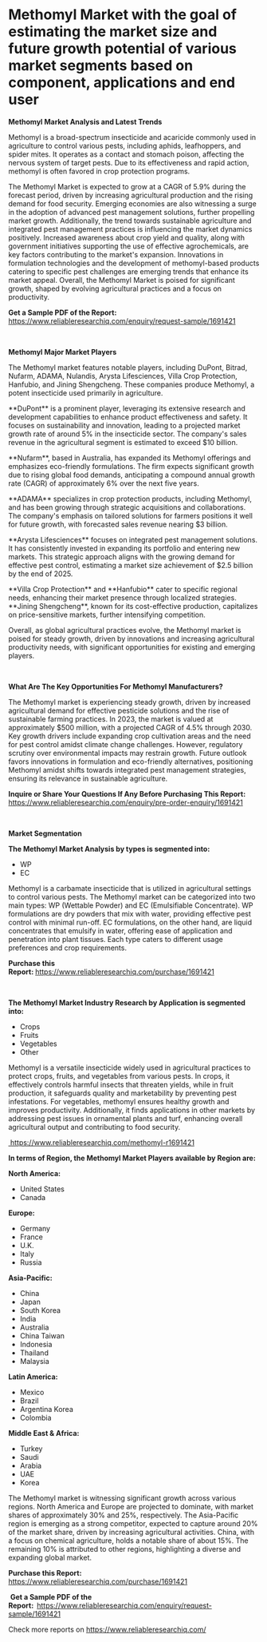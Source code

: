<p><h1>Methomyl Market with the goal of estimating the market size and future growth potential of various market segments based on component, applications and end user</h1></p><p><strong>Methomyl Market Analysis and Latest Trends</strong></p>
<p><p>Methomyl is a broad-spectrum insecticide and acaricide commonly used in agriculture to control various pests, including aphids, leafhoppers, and spider mites. It operates as a contact and stomach poison, affecting the nervous system of target pests. Due to its effectiveness and rapid action, methomyl is often favored in crop protection programs.</p><p>The Methomyl Market is expected to grow at a CAGR of 5.9% during the forecast period, driven by increasing agricultural production and the rising demand for food security. Emerging economies are also witnessing a surge in the adoption of advanced pest management solutions, further propelling market growth. Additionally, the trend towards sustainable agriculture and integrated pest management practices is influencing the market dynamics positively. Increased awareness about crop yield and quality, along with government initiatives supporting the use of effective agrochemicals, are key factors contributing to the market's expansion. Innovations in formulation technologies and the development of methomyl-based products catering to specific pest challenges are emerging trends that enhance its market appeal. Overall, the Methomyl Market is poised for significant growth, shaped by evolving agricultural practices and a focus on productivity.</p></p>
<p><strong>Get a Sample PDF of the Report:&nbsp;</strong> <a href="https://www.reliableresearchiq.com/enquiry/request-sample/1691421?utm_campaign=2212&utm_medium=2&utm_source=Github&utm_content=ia&utm_term=30032025&utm_id=methomyl">https://www.reliableresearchiq.com/enquiry/request-sample/1691421</a></p>
<p>&nbsp;</p>
<p><strong>Methomyl Major Market Players</strong></p>
<p><p>The Methomyl market features notable players, including DuPont, Bitrad, Nufarm, ADAMA, Nulandis, Arysta Lifesciences, Villa Crop Protection, Hanfubio, and Jining Shengcheng. These companies produce Methomyl, a potent insecticide used primarily in agriculture.</p><p>**DuPont** is a prominent player, leveraging its extensive research and development capabilities to enhance product effectiveness and safety. It focuses on sustainability and innovation, leading to a projected market growth rate of around 5% in the insecticide sector. The company's sales revenue in the agricultural segment is estimated to exceed $10 billion.</p><p>**Nufarm**, based in Australia, has expanded its Methomyl offerings and emphasizes eco-friendly formulations. The firm expects significant growth due to rising global food demands, anticipating a compound annual growth rate (CAGR) of approximately 6% over the next five years.</p><p>**ADAMA** specializes in crop protection products, including Methomyl, and has been growing through strategic acquisitions and collaborations. The company's emphasis on tailored solutions for farmers positions it well for future growth, with forecasted sales revenue nearing $3 billion.</p><p>**Arysta Lifesciences** focuses on integrated pest management solutions. It has consistently invested in expanding its portfolio and entering new markets. This strategic approach aligns with the growing demand for effective pest control, estimating a market size achievement of $2.5 billion by the end of 2025.</p><p>**Villa Crop Protection** and **Hanfubio** cater to specific regional needs, enhancing their market presence through localized strategies. **Jining Shengcheng**, known for its cost-effective production, capitalizes on price-sensitive markets, further intensifying competition.</p><p>Overall, as global agricultural practices evolve, the Methomyl market is poised for steady growth, driven by innovations and increasing agricultural productivity needs, with significant opportunities for existing and emerging players.</p></p>
<p>&nbsp;</p>
<p><strong>What Are The Key Opportunities For Methomyl Manufacturers?</strong></p>
<p><p>The Methomyl market is experiencing steady growth, driven by increased agricultural demand for effective pesticide solutions and the rise of sustainable farming practices. In 2023, the market is valued at approximately $500 million, with a projected CAGR of 4.5% through 2030. Key growth drivers include expanding crop cultivation areas and the need for pest control amidst climate change challenges. However, regulatory scrutiny over environmental impacts may restrain growth. Future outlook favors innovations in formulation and eco-friendly alternatives, positioning Methomyl amidst shifts towards integrated pest management strategies, ensuring its relevance in sustainable agriculture.</p></p>
<p><strong>Inquire or Share Your Questions If Any Before Purchasing This Report:</strong> <a href="https://www.reliableresearchiq.com/enquiry/pre-order-enquiry/1691421?utm_campaign=2212&utm_medium=2&utm_source=Github&utm_content=ia&utm_term=30032025&utm_id=methomyl">https://www.reliableresearchiq.com/enquiry/pre-order-enquiry/1691421</a></p>
<p>&nbsp;</p>
<p><strong>Market Segmentation</strong></p>
<p><strong>The Methomyl Market Analysis by types is segmented into:</strong></p>
<p><ul><li>WP</li><li>EC</li></ul></p>
<p><p>Methomyl is a carbamate insecticide that is utilized in agricultural settings to control various pests. The Methomyl market can be categorized into two main types: WP (Wettable Powder) and EC (Emulsifiable Concentrate). WP formulations are dry powders that mix with water, providing effective pest control with minimal run-off. EC formulations, on the other hand, are liquid concentrates that emulsify in water, offering ease of application and penetration into plant tissues. Each type caters to different usage preferences and crop requirements.</p></p>
<p><strong>Purchase this Report:&nbsp;</strong><a href="https://www.reliableresearchiq.com/purchase/1691421?utm_campaign=2212&utm_medium=2&utm_source=Github&utm_content=ia&utm_term=30032025&utm_id=methomyl">https://www.reliableresearchiq.com/purchase/1691421</a></p>
<p>&nbsp;</p>
<p><strong>The Methomyl Market Industry Research by Application is segmented into:</strong></p>
<p><ul><li>Crops</li><li>Fruits</li><li>Vegetables</li><li>Other</li></ul></p>
<p><p>Methomyl is a versatile insecticide widely used in agricultural practices to protect crops, fruits, and vegetables from various pests. In crops, it effectively controls harmful insects that threaten yields, while in fruit production, it safeguards quality and marketability by preventing pest infestations. For vegetables, methomyl ensures healthy growth and improves productivity. Additionally, it finds applications in other markets by addressing pest issues in ornamental plants and turf, enhancing overall agricultural output and contributing to food security.</p></p>
<p><a href="https://www.reliableresearchiq.com/methomyl-r1691421?utm_campaign=2212&utm_medium=2&utm_source=Github&utm_content=ia&utm_term=30032025&utm_id=methomyl">&nbsp;https://www.reliableresearchiq.com/methomyl-r1691421</a></p>
<p><strong>In terms of Region, the Methomyl Market Players available by Region are:</strong></p>
<p>
    <p> <strong> North America: </strong>
        <ul>
            <li>United States</li>
            <li>Canada</li>
        </ul>
        </p> 
    <p> <strong> Europe: </strong>
        <ul>
            <li>Germany</li>
            <li>France</li>
            <li>U.K.</li>
            <li>Italy</li>
            <li>Russia</li>
        </ul>
        </p> 
    <p> <strong> Asia-Pacific: </strong>
        <ul>
            <li>China</li>
            <li>Japan</li>
            <li>South Korea</li>
            <li>India</li>
            <li>Australia</li>
            <li>China Taiwan</li>
            <li>Indonesia</li>
            <li>Thailand</li>
            <li>Malaysia</li>
        </ul>
        </p> 
    <p> <strong> Latin America: </strong>
        <ul>
            <li>Mexico</li>
            <li>Brazil</li>
            <li>Argentina Korea</li>
            <li>Colombia</li>
        </ul>
        </p> 
    <p> <strong> Middle East & Africa: </strong>
        <ul>
            <li>Turkey</li>
            <li>Saudi</li>
            <li>Arabia</li>
            <li>UAE</li>
            <li>Korea</li>
        </ul>
    </p>
    </p>
<p><p>The Methomyl market is witnessing significant growth across various regions. North America and Europe are projected to dominate, with market shares of approximately 30% and 25%, respectively. The Asia-Pacific region is emerging as a strong competitor, expected to capture around 20% of the market share, driven by increasing agricultural activities. China, with a focus on chemical agriculture, holds a notable share of about 15%. The remaining 10% is attributed to other regions, highlighting a diverse and expanding global market.</p></p>
<p><strong>Purchase this Report: </strong><a href="https://www.reliableresearchiq.com/purchase/1691421?utm_campaign=2212&utm_medium=2&utm_source=Github&utm_content=ia&utm_term=30032025&utm_id=methomyl">https://www.reliableresearchiq.com/purchase/1691421</a></p>
<p>&nbsp;<strong>Get a Sample PDF of the Report:&nbsp;&nbsp;</strong><a href="https://www.reliableresearchiq.com/enquiry/request-sample/1691421?utm_campaign=2212&utm_medium=2&utm_source=Github&utm_content=ia&utm_term=30032025&utm_id=methomyl">https://www.reliableresearchiq.com/enquiry/request-sample/1691421</a></p>
<p><strong></strong></p>
<p>Check more reports on <a href="https://www.reliableresearchiq.com/?utm_campaign=2212&utm_medium=2&utm_source=Github&utm_content=ia&utm_term=30032025&utm_id=methomyl">https://www.reliableresearchiq.com/</a></p>